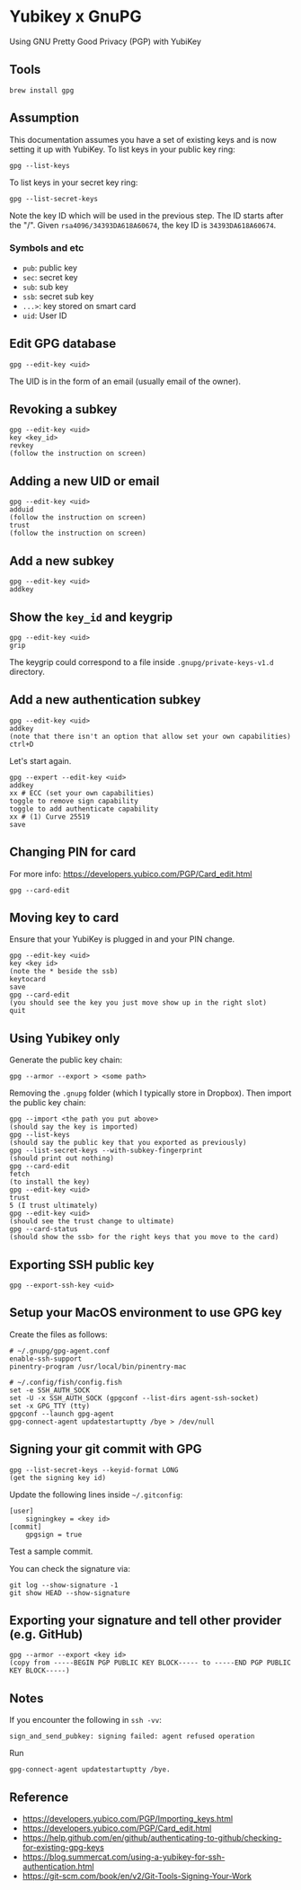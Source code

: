 # Yubikey x GnuPG

Using GNU Pretty Good Privacy (PGP) with YubiKey

## Tools

    brew install gpg

## Assumption

This documentation assumes you have a set of existing keys and is now setting it up with YubiKey.
To list keys in your public key ring:
    
    gpg --list-keys

To list keys in your secret key ring: 
    
    gpg --list-secret-keys
    
Note the key ID which will be used in the previous step.
The ID starts after the "/". Given `rsa4096/34393DA618A60674`, the key ID is `34393DA618A60674`.
    
### Symbols and etc

- `pub`: public key
- `sec`: secret key
- `sub`: sub key 
- `ssb`: secret sub key
- `...>`: key stored on smart card
- `uid`: User ID

## Edit GPG database

    gpg --edit-key <uid>
    
The UID is in the form of an email (usually email of the owner).

## Revoking a subkey

    gpg --edit-key <uid>
    key <key_id>
    revkey
    (follow the instruction on screen)
    
## Adding a new UID or email

    gpg --edit-key <uid>
    adduid
    (follow the instruction on screen)
    trust
    (follow the instruction on screen)
    
## Add a new subkey

    gpg --edit-key <uid>
    addkey
   
## Show the `key_id` and keygrip

    gpg --edit-key <uid>
    grip
    
The keygrip could correspond to a file inside `.gnupg/private-keys-v1.d` directory.

## Add a new authentication subkey

    gpg --edit-key <uid>
    addkey
    (note that there isn't an option that allow set your own capabilities)
    ctrl+D
    
Let's start again.

    gpg --expert --edit-key <uid>
    addkey
    xx # ECC (set your own capabilities)
    toggle to remove sign capability
    toggle to add authenticate capability
    xx # (1) Curve 25519
    save
    
## Changing PIN for card

For more info: https://developers.yubico.com/PGP/Card_edit.html

    gpg --card-edit
      
  
## Moving key to card

Ensure that your YubiKey is plugged in and your PIN change.

    gpg --edit-key <uid>
    key <key id>
    (note the * beside the ssb)
    keytocard
    save
    gpg --card-edit
    (you should see the key you just move show up in the right slot)
    quit
    
## Using Yubikey only

Generate the public key chain:

    gpg --armor --export > <some path>

Removing the `.gnupg` folder (which I typically store in Dropbox).
Then import the public key chain:

    gpg --import <the path you put above>
    (should say the key is imported)
    gpg --list-keys
    (should say the public key that you exported as previously)
    gpg --list-secret-keys --with-subkey-fingerprint
    (should print out nothing)
    gpg --card-edit
    fetch
    (to install the key)
    gpg --edit-key <uid>
    trust
    5 (I trust ultimately)
    gpg --edit-key <uid>
    (should see the trust change to ultimate)
    gpg --card-status
    (should show the ssb> for the right keys that you move to the card)
    
## Exporting SSH public key

    gpg --export-ssh-key <uid>
    
## Setup your MacOS environment to use GPG key
    
Create the files as follows:
    
    # ~/.gnupg/gpg-agent.conf
    enable-ssh-support
    pinentry-program /usr/local/bin/pinentry-mac
    
    # ~/.config/fish/config.fish
    set -e SSH_AUTH_SOCK
    set -U -x SSH_AUTH_SOCK (gpgconf --list-dirs agent-ssh-socket)
    set -x GPG_TTY (tty)
    gpgconf --launch gpg-agent
    gpg-connect-agent updatestartuptty /bye > /dev/null
    
## Signing your git commit with GPG

    gpg --list-secret-keys --keyid-format LONG
    (get the signing key id)
    
Update the following lines inside `~/.gitconfig`:

    [user]
    	signingkey = <key id>
    [commit]
    	gpgsign = true

Test a sample commit.

You can check the signature via:

    git log --show-signature -1
    git show HEAD --show-signature

## Exporting your signature and tell other provider (e.g. GitHub)

    gpg --armor --export <key id>
    (copy from -----BEGIN PGP PUBLIC KEY BLOCK----- to -----END PGP PUBLIC KEY BLOCK-----)

## Notes

If you encounter the following in `ssh -vv`:

    sign_and_send_pubkey: signing failed: agent refused operation
    
Run 
    
    gpg-connect-agent updatestartuptty /bye.
    
    
## Reference

- https://developers.yubico.com/PGP/Importing_keys.html
- https://developers.yubico.com/PGP/Card_edit.html
- https://help.github.com/en/github/authenticating-to-github/checking-for-existing-gpg-keys
- https://blog.summercat.com/using-a-yubikey-for-ssh-authentication.html
- https://git-scm.com/book/en/v2/Git-Tools-Signing-Your-Work